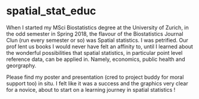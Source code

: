 # spatial_stat_educ

When I started my MSci Biostatistics degree at the University of Zurich, in the odd semester in Spring 2018, the flavour of the Biostatistics Journal Clun (run every semester or so) was Spatial statistics. I was petrified. Our prof lent us books I would never have felt an affinity to, until I learned about the wonderful possibilities that spatial statistics, in particular point level reference data, can be applied in. Namely, economics, public health and georgraphy. 

Please find my poster and presentation (cred to project buddy for moral support too) in situ. I felt like it was a success and the graphics very clear for a novice, about to start on a learning journey in spatial statistics !
